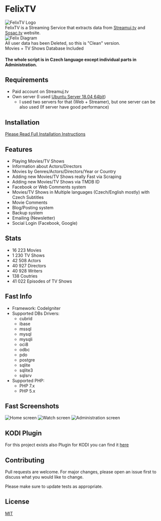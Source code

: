 # FelixTV
![FelixTV Logo](https://github.com/zgruza/FelixTV/blob/master/ScreenShots/felixtv_logo_raw.png?raw=true) </br>
FelixTV is a Streaming Service that extracts data from [Streamuj.tv](http://streamuj.tv/) and [Sosac.tv](http://sosac.tv/) website. </br>
![Felix Diagram](https://github.com/zgruza/FelixTV/blob/master/ScreenShots/Diagram.png?raw=true)</br>
All user data has been Deleted, so this is "Clean" version.</br>
Movies + TV Shows Database Included</br> 
#### The whole script is in Czech language except individual parts in Administration.
## Requirements

- Paid account on Streamuj.tv
- Own server (I used [Ubuntu Server 18.04 64bit](http://releases.ubuntu.com/18.04/))
   - I used two servers for that (Web + Streamer), but one server can be also used (If server have good performance)

## Installation

[Please Read Full Installation Instructions](https://github.com/zgruza/FelixTV/blob/master/Installantion.md)

## Features
  - Playing Movies/TV Shows 
  - Information about Actors/Directors
  - Movies by Genres/Actors/Directors/Year or Country
  - Adding new Movies/TV Shows really Fast via Scraping
  - Adding new Movies/TV Shows via TMDB ID
  - Facebook or Web Comments system
  - Movies/TV Shows in Multiple languages (Czech/English mostly) with Czech Subtitles
  - Movie Comments
  - Blog/Posting system
  - Backup system
  - Emailing (Newsletter)
  - Social Login (Facebook, Google)
  
## Stats
  - 16 223 Movies
  - 1 230 TV Shows
  - 42 508 Actors
  - 40 927 Directors
  - 40 928 Writers
  - 138 Coutries
  - 41 022 Episodes of TV Shows
 
## Fast Info
   - Framework: CodeIgniter
   - Supported DBs Drivers: </br>
      - cubrid</br>
      - ibase</br> 
      - mssql</br> 
      - mysql</br> 
      - mysqli</br> 
      - oci8</br> 
      - odbc</br> 
      - pdo</br> 
      - postgre</br> 
      - sqlite</br> 
      - sqlite3</br> 
      - sqlsrv</br>
   - Supported PHP: </br>
      - PHP 7.x 
      - PHP 5.x

## Fast Screenshots
![Home screen](https://github.com/zgruza/FelixTV/blob/master/ScreenShots/Home.png?raw=true)
![Watch screen](https://github.com/zgruza/FelixTV/blob/master/ScreenShots/Watch_Screen.png?raw=true)
![Administration screen](https://github.com/zgruza/FelixTV/blob/master/ScreenShots/Admin.png?raw=true)

## KODI Plugin
For this project exists also Plugin for KODI you can find it [here](https://github.com/Saros72/plugin.video.felixtv)

## Contributing
Pull requests are welcome. For major changes, please open an issue first to discuss what you would like to change.

Please make sure to update tests as appropriate.

## License
[MIT](https://choosealicense.com/licenses/mit/)
